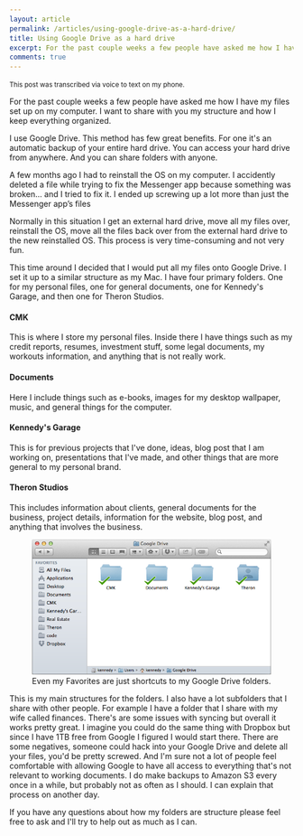 ```yaml
---
layout: article
permalink: /articles/using-google-drive-as-a-hard-drive/
title: Using Google Drive as a hard drive
excerpt: For the past couple weeks a few people have asked me how I have my files set up on my computer. I want to share with you my structure and how I keep everything organize.
comments: true
---
```


<p><small>This post was transcribed via voice to text on my phone.</small></p>

<p>For the past couple weeks a few people have asked me how I have my files set up on my computer. I want to share with you my structure and how I keep everything organized.</p>
<p>I use Google Drive. This method has few great benefits. For one it's an automatic backup of your entire hard drive. You can access your hard drive from anywhere. And you can share folders with anyone.</p>
<p>A few months ago I had to reinstall the OS on my computer. I accidently deleted a file while trying to fix the Messenger app because something was broken... and I tried to fix it. I ended up screwing up a lot more than just the Messenger app’s files</p>
<p>Normally in this situation I get an external hard drive, move all my files over, reinstall the OS, move all the files back over from the external hard drive to the new reinstalled OS. This process is very time-consuming and not very fun.</p>
<p>This time around I decided that I would put all my files onto Google Drive. I set it up to a similar structure as my Mac. I have four primary folders. One for my personal files, one for general documents, one for Kennedy's Garage, and then one for Theron Studios.</p>

<h4>CMK</h4>
<p>This is where I store my personal files. Inside there I have things such as my credit reports, resumes, investment stuff, some legal documents, my workouts information, and anything that is not really work.</p>

<h4>Documents</h4>
<p>Here I include things such as e-books, images for my desktop wallpaper, music, and general things for the computer.</p>

<h4>Kennedy's Garage</h4>
<p>This is for previous projects that I've done, ideas, blog post that I am working on, presentations that I've made, and other things that are more general to my personal brand.</p>

<h4>Theron Studios</h4>
<p>This includes information about clients, general documents for the business, project details, information for the website, blog post, and anything that involves the business.</p>

<figure class="center">
<img src="/assets/posts/using-google-drive-as-a-hard-drive/drive.png"/>
<figcaption>Even my Favorites are just shortcuts to my Google Drive folders.</figcaption>
</figure>

<p>This is my main structures for the folders. I also have a lot subfolders that I share with other people. For example I have a folder that I share with my wife called finances. There's are some issues with syncing but overall it works pretty great. I imagine you could do the same thing with Dropbox but since I have 1TB free from Google I figured I would start there.  There are some negatives, someone could hack into your Google Drive and delete all your files, you'd be pretty screwed. And I'm sure not a lot of people feel comfortable with allowing Google to have all access to everything that's not relevant to working documents. I do make backups to Amazon S3 every once in a while, but probably not as often as I should. I can explain that process on another day.</p>
<p>If you have any questions about how my folders are structure please feel free to ask and I'll try to help out as much as I can.</p>
